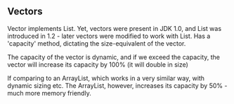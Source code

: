 ## Vectors

Vector implements List. Yet, vectors were present in JDK 1.0, and List was introduced in 1.2 - later vectors were modified to work with List. Has a 'capacity' method, dictating the size-equivalent of the vector.

The capacity of the vector is dynamic, and if we exceed the capacity, the vector will increase its capacity by 100% (it will double in size)

If comparing to an ArrayList, which works in a very similar way, with dynamic sizing etc. The ArrayList, however, increases its capacity by 50% - much more memory friendly. 

